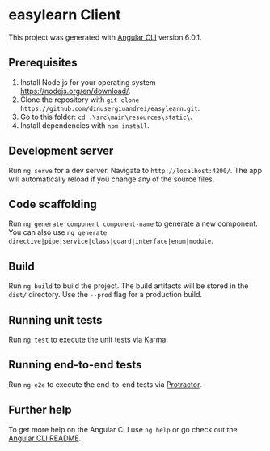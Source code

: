 # easylearn Client

This project was generated with [Angular CLI](https://github.com/angular/angular-cli) version 6.0.1.

## Prerequisites
1. Install Node.js for your operating system https://nodejs.org/en/download/.
2. Clone the repository with `git clone https://github.com/dinusergiuandrei/easylearn.git`.
3. Go to this folder: `cd .\src\main\resources\static\`.
4. Install dependencies with `npm install`.

## Development server

Run `ng serve` for a dev server. Navigate to `http://localhost:4200/`. The app will automatically reload if you change any of the source files.

## Code scaffolding

Run `ng generate component component-name` to generate a new component. You can also use `ng generate directive|pipe|service|class|guard|interface|enum|module`.

## Build

Run `ng build` to build the project. The build artifacts will be stored in the `dist/` directory. Use the `--prod` flag for a production build.

## Running unit tests

Run `ng test` to execute the unit tests via [Karma](https://karma-runner.github.io).

## Running end-to-end tests

Run `ng e2e` to execute the end-to-end tests via [Protractor](http://www.protractortest.org/).

## Further help

To get more help on the Angular CLI use `ng help` or go check out the [Angular CLI README](https://github.com/angular/angular-cli/blob/master/README.md).
